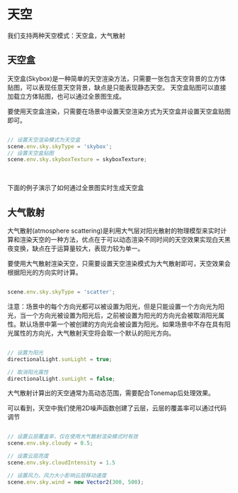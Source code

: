 # 天空

我们支持两种天空模式：天空盒，大气散射

## 天空盒

天空盒(Skybox)是一种简单的天空渲染方法，只需要一张包含天空背景的立方体贴图，可以表现任意天空背景，缺点是只能表现静态天空。
天空盒贴图可以直接加载立方体贴图，也可以通过全景图生成。

要使用天空盒渲染，只需要在场景中设置天空渲染方式为天空盒并设置天空盒贴图即可。

```javascript

// 设置天空渲染模式为天空盒
scene.env.sky.skyType = 'skybox';
// 设置天空盒贴图
scene.env.sky.skyboxTexture = skyboxTexture;

```

<div class="showcase" case="tut-32"></div>

<br>

下面的例子演示了如何通过全景图实时生成天空盒

<div class="showcase" case="tut-33"></div>

## 大气散射

大气散射(atmosphere scattering)是利用大气层对阳光散射的物理模型来实时计算和渲染天空的一种方法，优点在于可以动态渲染不同时间的天空效果实现白天黑夜变换，缺点在于运算量较大，表现力较为单一。

要使用大气散射渲染天空，只需要设置天空渲染模式为大气散射即可，天空效果会根据阳光的方向实时计算。

```javascript

scene.env.sky.skyType = 'scatter';

```

注意：场景中的每个方向光都可以被设置为阳光，但是只能设置一个方向光为阳光，当一个方向光被设置为阳光后，之前被设置为阳光的方向光会被取消阳光属性。默认场景中第一个被创建的方向光会被设置为阳光。如果场景中不存在具有阳光属性的方向光，大气散射天空将会取一个默认的阳光方向。

```javascript

// 设置为阳光
directionalLight.sunLight = true;

// 取消阳光属性
directionalLight.sunLight = false;

```

大气散射计算出的天空通常为高动态范围，需要配合Tonemap后处理效果。

<div class="showcase" case="tut-34"></div>

可以看到，天空中我们使用2D噪声函数创建了云层，云层的覆盖率可以通过代码调节

```javascript

// 设置云层覆盖率，仅在使用大气散射渲染模式时有效
scene.env.sky.cloudy = 0.5;

// 设置云层亮度
scene.env.sky.cloudIntensity = 1.5

// 设置风力，风力大小影响云层移动速度
scene.env.sky.wind = new Vector2(300, 500);

```
